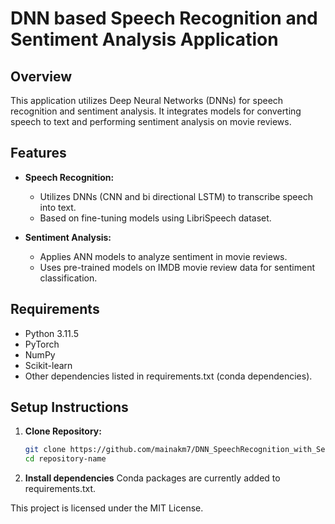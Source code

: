# DNN based Speech Recognition and Sentiment Analysis Application

## Overview
This application utilizes Deep Neural Networks (DNNs) for speech recognition and sentiment analysis. It integrates models for converting speech to text and performing sentiment analysis on movie reviews.

## Features
- **Speech Recognition:**
  - Utilizes DNNs (CNN and bi directional LSTM) to transcribe speech into text.
  - Based on fine-tuning models using LibriSpeech dataset.
  
- **Sentiment Analysis:**
  - Applies ANN models to analyze sentiment in movie reviews.
  - Uses pre-trained models on IMDB movie review data for sentiment classification.

## Requirements
- Python 3.11.5
- PyTorch
- NumPy
- Scikit-learn
- Other dependencies listed in requirements.txt (conda dependencies).

## Setup Instructions
1. **Clone Repository:**
   ```bash
   git clone https://github.com/mainakm7/DNN_SpeechRecognition_with_SentimentAnalysis.git
   cd repository-name

2. **Install dependencies**
   Conda packages are currently added to requirements.txt.

This project is licensed under the MIT License.
